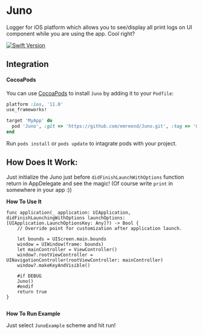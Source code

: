 # Juno

Logger for iOS platform which allows you to see/display all print logs on UI component while you are using the app. Cool right?

[![Swift Version][swift-image]][swift-url]

## Integration

#### CocoaPods
You can use [CocoaPods](http://cocoapods.org/) to install `Juno` by adding it to your `Podfile`:

```ruby
platform :ios, '11.0'
use_frameworks!

target 'MyApp' do
  pod 'Juno', :git => 'https://github.com/emreond/Juno.git', :tag => '0.0.1'
end
```
Run `pods install` or `pods update` to intagrate pods with your project.


## How Does It Work:

Just initialize the Juno just before `didFinishLaunchWithOptions` function return in AppDelegate and see the magic! (Of course write `print` in somewhere in your app :))

**How To Use It**

```
func application(_ application: UIApplication, didFinishLaunchingWithOptions launchOptions: [UIApplication.LaunchOptionsKey: Any]?) -> Bool {
    // Override point for customization after application launch.
        
    let bounds = UIScreen.main.bounds
    window = UIWindow(frame: bounds)
    let mainController = ViewController()
    window?.rootViewController = UINavigationController(rootViewController: mainController)
    window?.makeKeyAndVisible()

    #if DEBUG
    Juno()
    #endif
    return true
}
    
 ```
**How To Run Example**

Just select `JunoExample` scheme and hit run!

[swift-image]:https://img.shields.io/badge/swift-5.0-orange.svg
[swift-url]: https://swift.org/
